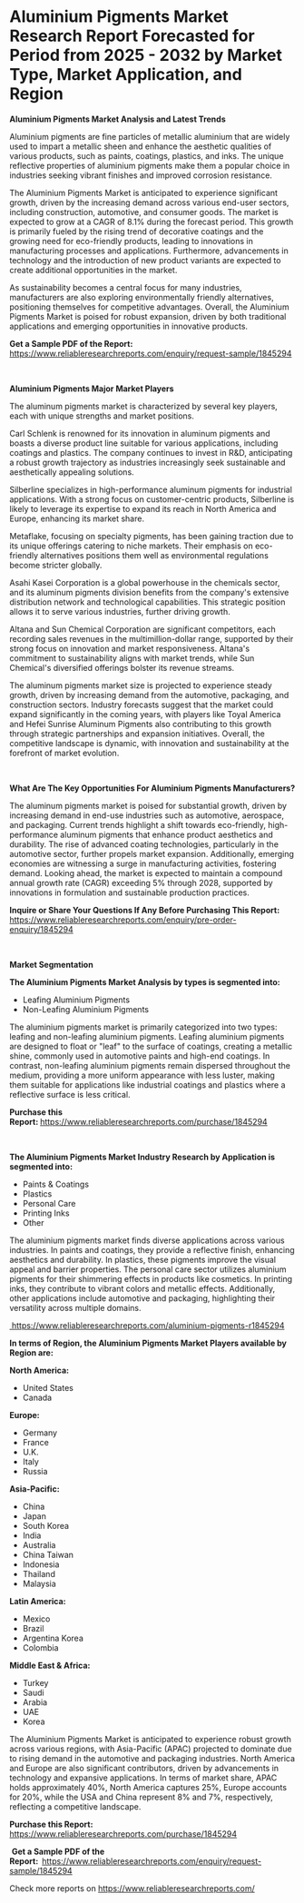 <p><h1>Aluminium Pigments Market Research Report Forecasted for Period from 2025 -  2032 by Market Type, Market Application, and Region</h1></p><p><strong>Aluminium Pigments Market Analysis and Latest Trends</strong></p>
<p><p>Aluminium pigments are fine particles of metallic aluminium that are widely used to impart a metallic sheen and enhance the aesthetic qualities of various products, such as paints, coatings, plastics, and inks. The unique reflective properties of aluminium pigments make them a popular choice in industries seeking vibrant finishes and improved corrosion resistance.</p><p>The Aluminium Pigments Market is anticipated to experience significant growth, driven by the increasing demand across various end-user sectors, including construction, automotive, and consumer goods. The market is expected to grow at a CAGR of 8.1% during the forecast period. This growth is primarily fueled by the rising trend of decorative coatings and the growing need for eco-friendly products, leading to innovations in manufacturing processes and applications. Furthermore, advancements in technology and the introduction of new product variants are expected to create additional opportunities in the market.</p><p>As sustainability becomes a central focus for many industries, manufacturers are also exploring environmentally friendly alternatives, positioning themselves for competitive advantages. Overall, the Aluminium Pigments Market is poised for robust expansion, driven by both traditional applications and emerging opportunities in innovative products.</p></p>
<p><strong>Get a Sample PDF of the Report:&nbsp;</strong> <a href="https://www.reliableresearchreports.com/enquiry/request-sample/1845294?utm_campaign=2009&utm_medium=2&utm_source=Github&utm_content=ia&utm_term=07012025&utm_id=aluminium-pigments">https://www.reliableresearchreports.com/enquiry/request-sample/1845294</a></p>
<p>&nbsp;</p>
<p><strong>Aluminium Pigments Major Market Players</strong></p>
<p><p>The aluminum pigments market is characterized by several key players, each with unique strengths and market positions. </p><p>Carl Schlenk is renowned for its innovation in aluminum pigments and boasts a diverse product line suitable for various applications, including coatings and plastics. The company continues to invest in R&D, anticipating a robust growth trajectory as industries increasingly seek sustainable and aesthetically appealing solutions.</p><p>Silberline specializes in high-performance aluminum pigments for industrial applications. With a strong focus on customer-centric products, Silberline is likely to leverage its expertise to expand its reach in North America and Europe, enhancing its market share.</p><p>Metaflake, focusing on specialty pigments, has been gaining traction due to its unique offerings catering to niche markets. Their emphasis on eco-friendly alternatives positions them well as environmental regulations become stricter globally.</p><p>Asahi Kasei Corporation is a global powerhouse in the chemicals sector, and its aluminum pigments division benefits from the company's extensive distribution network and technological capabilities. This strategic position allows it to serve various industries, further driving growth. </p><p>Altana and Sun Chemical Corporation are significant competitors, each recording sales revenues in the multimillion-dollar range, supported by their strong focus on innovation and market responsiveness. Altana's commitment to sustainability aligns with market trends, while Sun Chemical's diversified offerings bolster its revenue streams.</p><p>The aluminum pigments market size is projected to experience steady growth, driven by increasing demand from the automotive, packaging, and construction sectors. Industry forecasts suggest that the market could expand significantly in the coming years, with players like Toyal America and Hefei Sunrise Aluminum Pigments also contributing to this growth through strategic partnerships and expansion initiatives. Overall, the competitive landscape is dynamic, with innovation and sustainability at the forefront of market evolution.</p></p>
<p>&nbsp;</p>
<p><strong>What Are The Key Opportunities For Aluminium Pigments Manufacturers?</strong></p>
<p><p>The aluminum pigments market is poised for substantial growth, driven by increasing demand in end-use industries such as automotive, aerospace, and packaging. Current trends highlight a shift towards eco-friendly, high-performance aluminum pigments that enhance product aesthetics and durability. The rise of advanced coating technologies, particularly in the automotive sector, further propels market expansion. Additionally, emerging economies are witnessing a surge in manufacturing activities, fostering demand. Looking ahead, the market is expected to maintain a compound annual growth rate (CAGR) exceeding 5% through 2028, supported by innovations in formulation and sustainable production practices.</p></p>
<p><strong>Inquire or Share Your Questions If Any Before Purchasing This Report:</strong> <a href="https://www.reliableresearchreports.com/enquiry/pre-order-enquiry/1845294?utm_campaign=2009&utm_medium=2&utm_source=Github&utm_content=ia&utm_term=07012025&utm_id=aluminium-pigments">https://www.reliableresearchreports.com/enquiry/pre-order-enquiry/1845294</a></p>
<p>&nbsp;</p>
<p><strong>Market Segmentation</strong></p>
<p><strong>The Aluminium Pigments Market Analysis by types is segmented into:</strong></p>
<p><ul><li>Leafing Aluminium Pigments</li><li>Non-Leafing Aluminium Pigments</li></ul></p>
<p><p>The aluminium pigments market is primarily categorized into two types: leafing and non-leafing aluminium pigments. Leafing aluminium pigments are designed to float or "leaf" to the surface of coatings, creating a metallic shine, commonly used in automotive paints and high-end coatings. In contrast, non-leafing aluminium pigments remain dispersed throughout the medium, providing a more uniform appearance with less luster, making them suitable for applications like industrial coatings and plastics where a reflective surface is less critical.</p></p>
<p><strong>Purchase this Report:&nbsp;</strong><a href="https://www.reliableresearchreports.com/purchase/1845294?utm_campaign=2009&utm_medium=2&utm_source=Github&utm_content=ia&utm_term=07012025&utm_id=aluminium-pigments">https://www.reliableresearchreports.com/purchase/1845294</a></p>
<p>&nbsp;</p>
<p><strong>The Aluminium Pigments Market Industry Research by Application is segmented into:</strong></p>
<p><ul><li>Paints & Coatings</li><li>Plastics</li><li>Personal Care</li><li>Printing Inks</li><li>Other</li></ul></p>
<p><p>The aluminium pigments market finds diverse applications across various industries. In paints and coatings, they provide a reflective finish, enhancing aesthetics and durability. In plastics, these pigments improve the visual appeal and barrier properties. The personal care sector utilizes aluminium pigments for their shimmering effects in products like cosmetics. In printing inks, they contribute to vibrant colors and metallic effects. Additionally, other applications include automotive and packaging, highlighting their versatility across multiple domains.</p></p>
<p><a href="https://www.reliableresearchreports.com/aluminium-pigments-r1845294?utm_campaign=2009&utm_medium=2&utm_source=Github&utm_content=ia&utm_term=07012025&utm_id=aluminium-pigments">&nbsp;https://www.reliableresearchreports.com/aluminium-pigments-r1845294</a></p>
<p><strong>In terms of Region, the Aluminium Pigments Market Players available by Region are:</strong></p>
<p>
    <p> <strong> North America: </strong>
        <ul>
            <li>United States</li>
            <li>Canada</li>
        </ul>
        </p> 
    <p> <strong> Europe: </strong>
        <ul>
            <li>Germany</li>
            <li>France</li>
            <li>U.K.</li>
            <li>Italy</li>
            <li>Russia</li>
        </ul>
        </p> 
    <p> <strong> Asia-Pacific: </strong>
        <ul>
            <li>China</li>
            <li>Japan</li>
            <li>South Korea</li>
            <li>India</li>
            <li>Australia</li>
            <li>China Taiwan</li>
            <li>Indonesia</li>
            <li>Thailand</li>
            <li>Malaysia</li>
        </ul>
        </p> 
    <p> <strong> Latin America: </strong>
        <ul>
            <li>Mexico</li>
            <li>Brazil</li>
            <li>Argentina Korea</li>
            <li>Colombia</li>
        </ul>
        </p> 
    <p> <strong> Middle East & Africa: </strong>
        <ul>
            <li>Turkey</li>
            <li>Saudi</li>
            <li>Arabia</li>
            <li>UAE</li>
            <li>Korea</li>
        </ul>
    </p>
    </p>
<p><p>The Aluminium Pigments Market is anticipated to experience robust growth across various regions, with Asia-Pacific (APAC) projected to dominate due to rising demand in the automotive and packaging industries. North America and Europe are also significant contributors, driven by advancements in technology and expansive applications. In terms of market share, APAC holds approximately 40%, North America captures 25%, Europe accounts for 20%, while the USA and China represent 8% and 7%, respectively, reflecting a competitive landscape.</p></p>
<p><strong>Purchase this Report: </strong><a href="https://www.reliableresearchreports.com/purchase/1845294?utm_campaign=2009&utm_medium=2&utm_source=Github&utm_content=ia&utm_term=07012025&utm_id=aluminium-pigments">https://www.reliableresearchreports.com/purchase/1845294</a></p>
<p>&nbsp;<strong>Get a Sample PDF of the Report:&nbsp;&nbsp;</strong><a href="https://www.reliableresearchreports.com/enquiry/request-sample/1845294?utm_campaign=2009&utm_medium=2&utm_source=Github&utm_content=ia&utm_term=07012025&utm_id=aluminium-pigments">https://www.reliableresearchreports.com/enquiry/request-sample/1845294</a></p>
<p><strong></strong></p>
<p>Check more reports on <a href="https://www.reliableresearchreports.com/?utm_campaign=2009&utm_medium=2&utm_source=Github&utm_content=ia&utm_term=07012025&utm_id=aluminium-pigments">https://www.reliableresearchreports.com/</a></p>